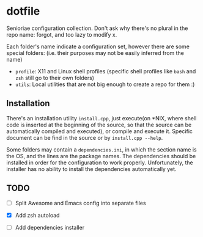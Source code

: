 # dotfile

Senioriae configuration collection.
Don't ask why there's no plural in the repo name:
forgot, and too lazy to modify x.

Each folder's name indicate a configuration set,
however there are some special folders:
(i.e. their purposes may not be easily inferred from the name)

- `profile`: X11 and Linux shell profiles
  (specific shell profiles like `bash` and `zsh` still go to their own folders)
- `utils`: Local utilities that are not big enough to create a repo for them :)

## Installation

There's an installation utility `install.cpp`,
just execute(on *NIX, where shell code is inserted at the beginning of the source,
so that the source can be automatically compiled and executed),
or compile and execute it.
Specific document can be find in the source or by `install.cpp --help`.

Some folders may contain a `dependencies.ini`,
in which the section name is the OS, and the lines are the package names.
The dependencies should be installed in order for the configuration to work properly.
Unfortunately, the installer has no ability to install the dependencies automatically yet.

## TODO

- [ ] Split Awesome and Emacs config into separate files
- [x] Add zsh autoload
- [ ] Add dependencies installer

